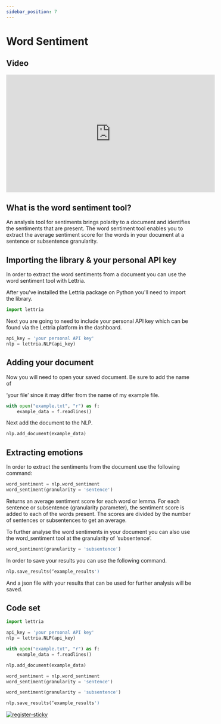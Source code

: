 ```yaml
---
sidebar_position: 7
---
```


# Word Sentiment

## Video

<iframe width="560" height="315" src="https://www.youtube.com/embed/zR587FF4eOU" title="YouTube video player" frameborder="0" allow="accelerometer; autoplay; clipboard-write; encrypted-media; gyroscope; picture-in-picture" allowfullscreen></iframe>

## What is the word sentiment tool?

An analysis tool for sentiments brings polarity to a document and identifies the sentiments that are present. The word sentiment tool enables you to extract the average sentiment score for the words in your document at a sentence or subsentence granularity.

## Importing the library & your personal API key

In order to extract the word sentiments from a document you can use the word sentiment tool with Lettria.

After you've installed the Lettria package on Python you'll need to import the library.

```python
import lettria
```

Next you are going to need to include your personal API key which can be found via the Lettria platform in the dashboard.

```python
api_key = 'your personal API key'
nlp = lettria.NLP(api_key)
```

## Adding your document

Now you will need to open your saved document. Be sure to add the name of

‘your file’ since it may differ from the name of my example file.

```python
with open("example.txt", "r") as f:
	example_data = f.readlines()
```

Next add the document to the NLP.

```python
nlp.add_document(example_data)
```

## Extracting emotions

In order to extract the sentiments from the document use the following command:

```python
word_sentiment = nlp.word_sentiment
word_sentiment(granularity = 'sentence')
```

Returns an average sentiment score for each word or lemma. For each sentence or subsentence (granularity parameter), the sentiment score is added to each of the words present. The scores are divided by the number of sentences or subsentences to get an average.

To further analyse the word sentiments in your document you can also use the word_sentiment tool at the granularity of ‘subsentence’.

```python
word_sentiment(granularity = 'subsentence')
```

In order to save your results you can use the following command.

```python
nlp.save_results(‘example_results')
```

And a json file with your results that can be used for further analysis will be saved.

## Code set

```python
import lettria

api_key = 'your personal API key'
nlp = lettria.NLP(api_key)

with open("example.txt", "r") as f:
	example_data = f.readlines()

nlp.add_document(example_data)

word_sentiment = nlp.word_sentiment
word_sentiment(granularity = 'sentence')

word_sentiment(granularity = 'subsentence')

nlp.save_results(‘example_results')
```
[![register-sticky](/img/register-sticky.png)](https://app.lettria.com/signup)